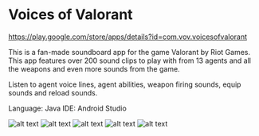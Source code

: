 # Voices of Valorant

https://play.google.com/store/apps/details?id=com.vov.voicesofvalorant

This is a fan-made soundboard app for the game Valorant by Riot Games.
This app features over 200 sound clips to play with from 13 agents and all the weapons and even more sounds from the game.

Listen to agent voice lines, agent abilities, weapon firing sounds, equip sounds and reload sounds.

Language: Java
IDE: Android Studio

![alt text](https://play-lh.googleusercontent.com/8OIVaOUcWxDE0WiZckTLSK2LW4RFTLXPKorOHEmUrBXKtxSNXiAB6N65Py6o48s3cqZL=w720-h310-rw)
![alt text](https://play-lh.googleusercontent.com/o14AA_XVopaHAHnRqDeiuekkCYjD7h50QReDQOcFcqZWLakE_GJ8mCJGpFxnvS6hWP8=w720-h310-rw)
![alt text](https://play-lh.googleusercontent.com/N5-igWPFGgpLgTI_pgXJf6CLU_MF1Bqsz51DqovrEA2tOp4uaL6CcRDPON_LBiILEKI=w720-h310-rw)
![alt text](https://play-lh.googleusercontent.com/2QyD5EoUtWOIGuqPJtSQtR8sfnY-Na0Q9oQMNgeObk43D3sGWBm0_8Itr7HQrN9RIw=w720-h310-rw)
![alt text](https://play-lh.googleusercontent.com/0h7YEHSaOcCp9pUCH5TcXF3kU7t7Jll1jUeUrGPU-1FN5qOOJ2IyX4ghoJvapkl1tFA=w720-h310-rw)
